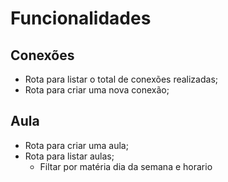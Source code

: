# Funcionalidades

## Conexões

- Rota para listar o total de conexões realizadas;
- Rota para criar uma nova conexão;

## Aula

- Rota para criar uma aula;
- Rota para listar aulas;
    - Filtar por matéria dia da semana e horario